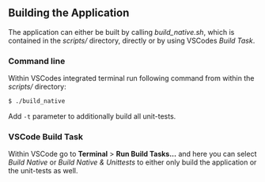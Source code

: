 ## Building the Application
The application can either be built by calling _build_native.sh_, which is contained in the _scripts/_ directory, directly or by using VSCodes _Build Task_.

### Command line
Within VSCodes integrated terminal run following command from within the _scripts/_ directory:  
```sh
$ ./build_native
```
Add `-t` parameter to additionally build all unit-tests.  

### VSCode Build Task
Within VSCode go to __Terminal__ > __Run Build Tasks...__ and here you can select _Build Native_ or _Build Native & Unittests_ to either only build the application or the unit-tests as well.

